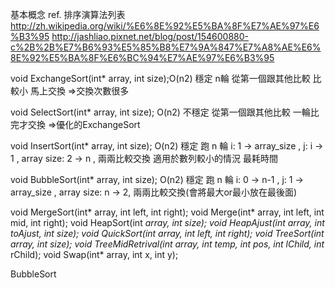 基本概念
ref. 排序演算法列表 http://zh.wikipedia.org/wiki/%E6%8E%92%E5%BA%8F%E7%AE%97%E6%B3%95
http://jashliao.pixnet.net/blog/post/154600880-c%2B%2B%E7%B6%93%E5%85%B8%E7%9A%847%E7%A8%AE%E6%8E%92%E5%BA%8F%E6%BC%94%E7%AE%97%E6%B3%95


void ExchangeSort(int* array, int size);O(n2)	穩定
	n輪 從第一個跟其他比較 比較小 馬上交換 		=>交換次數很多

void SelectSort(int* array, int size);	O(n2)	不穩定
	從第一個跟其他比較 一輪比完才交換		=>優化的ExchangeSort

void InsertSort(int* array, int size);	O(n2)	穩定
	跑 n 輪 i: 1 -> array_size , j: i -> 1 , array size: 2 -> n , 兩兩比較交換
	適用於數列較小的情況 最耗時間

void BubbleSort(int* array, int size);	O(n2)	穩定
	跑 n 輪 i: 0 -> n-1 , j: 1 -> array_size , array size: n -> 2, 兩兩比較交換(會將最大or最小放在最後面) 

void MergeSort(int* array, int left, int right);
void Merge(int* array, int left, int mid, int right);
void HeapSort(int *array, int size);
void HeapAjust(int *array, int toAjust, int size);
void QuickSort(int *array, int left, int right);
void TreeSort(int *array, int size);
void TreeMidRetrival(int* array, int* temp, int pos, int* lChild, int* rChild);
void Swap(int* array, int x, int y);

BubbleSort
